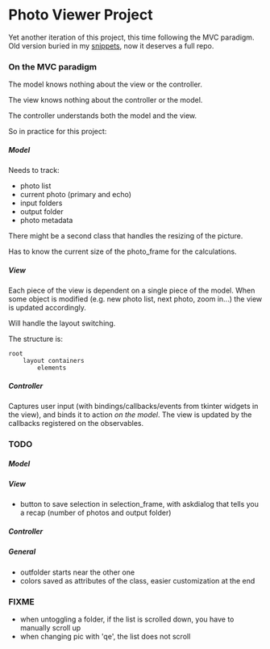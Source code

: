# Photo Viewer Project

Yet another iteration of this project, this time following the MVC paradigm. Old version buried in my [snippets](https://github.com/Pitrified/snippet/tree/master/photo-viewer), now it deserves a full repo.

### On the MVC paradigm

The model knows nothing about the view or the controller.

The view knows nothing about the controller or the model.

The controller understands both the model and the view.

So in practice for this project:

##### Model

Needs to track:

* photo list
* current photo (primary and echo)
* input folders
* output folder
* photo metadata

There might be a second class that handles the resizing of the picture.

Has to know the current size of the photo\_frame for the calculations.

##### View

Each piece of the view is dependent on a single piece of the model. When some object is modified (e.g. new photo list, next photo, zoom in...) the view is updated accordingly.

Will handle the layout switching.

The structure is:

```
root
    layout containers
        elements
```

##### Controller

Captures user input (with bindings/callbacks/events from tkinter widgets in the view), and binds it to action *on the model*. The view is updated by the callbacks registered on the observables.

### TODO

##### Model

##### View

* button to save selection in selection\_frame, with askdialog that tells you a recap (number of photos and output folder)

##### Controller

##### General

* outfolder starts near the other one
* colors saved as attributes of the class, easier customization at the end

### FIXME

* when untoggling a folder, if the list is scrolled down, you have to manually scroll up
* when changing pic with 'qe', the list does not scroll
